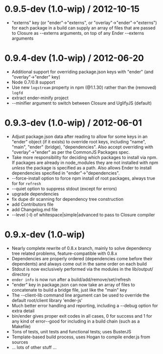 0.9.5-dev (1.0-wip) / 2012-10-15
================================

  * "externs" key (or "ender"->"externs", or "overlay"->"ender"->"externs") for each package in a build can supply an array of files that are passed to Closure as --externs arguments, on top of any Ender --externs arguments

0.9.4-dev (1.0-wip) / 2012-06-20
================================

  * Additional support for overriding package.json keys with "ender" (and "overlay"->"ender" key)
  * Node 0.7/0.8 support
  * Use new `logstream` property in npm (@1.1.30) rather than the (removed) `logfd`
  * extract ender-minify project
  * --minifier argument to switch between Closure and UglifyJS (default)

0.9.3-dev (1.0-wip) / 2012-06-01 
================================

  * Adjust package.json data after reading to allow for some keys in an "ender" object (if it exists) to override root keys, including "name", "main", "ender" (bridge), "dependencies". Also accept overriding with "overlay"->"ender" as per the CommonJS Packages spec.
  * Take more responsibility for deciding which packages to install via npm. If packages are already in node_modules they are not installed with npm *unless* the package is specified as a path. Also allows Ender to install dependencies specified in "ender"->"dependencies".
  * --force-install option to force npm install of root packages, always true for for `refresh`
  * --quiet option to suppress stdout (except for errors)
  * upgrade dependencies
  * fix dupe dir scanning for dependency tree construction
  * add Contributors file
  * add Changelog.md file
  * --level (-l) of whitespace|simple|advanced to pass to Closure compiler

0.9.x-dev (1.0-wip)
===================

 * Nearly complete rewrite of 0.8.x branch, mainly to solve dependency tree related problems, feature-compatible with 0.8.x
 * Dependencies are properly ordered (dependencies come before their dependents) and always come out in the same order on each build
 * Stdout is now exclusively performed via the modules in the lib/output/ directory
 * `ender info` is now run after a build/add/remove/set/refresh
 * "ender" key in package.json can now take an array of files to concatenate to build a bridge file, just like the "main" key
 * The --client-lib command line argument can be used to override the default root/client library 'ender-js'
 * Much better error handling and reporting, including a --debug option for extra detail
 * bin/ender gives proper exit codes in all cases, 0 for success and 1 for any kind of error--good for including in a build chain (such as a Makefile)
 * Tons of tests, unit tests and functional tests; uses BusterJS
 * Template-based build process, uses Hogan to compile ender.js from sources
 * ... lots of other stuff ...